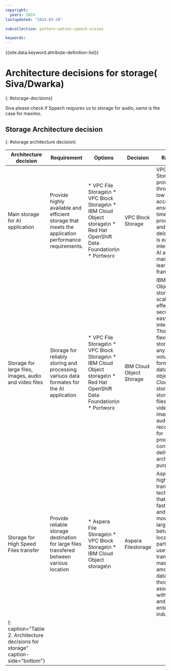 ```yaml
---
copyright:
  years: 2024
lastupdated: "2024-03-29"

subcollection: pattern-watson-speech-vision

keywords:
---
```

{{site.data.keyword.attribute-definition-list}}

# Architecture decisions for storage( Siva/Dwarka)

{: #storage-decisions}

Siva please check if Sppech reqyures us to storage for audio, same is the case for maximo.

## Storage Architecture decision

{: #storage architecture decision}

| Architecture decision                                                           | Requirement                                                                                         | Options                                                                                                                  | Decision                 | Rationale                                                                                                                                                                                                                                                                                                                  |
| ------------------------------------------------------------------------------- | --------------------------------------------------------------------------------------------------- | ------------------------------------------------------------------------------------------------------------------------ | ------------------------ | -------------------------------------------------------------------------------------------------------------------------------------------------------------------------------------------------------------------------------------------------------------------------------------------------------------------------- |
| Main storage for AI spplication                                                 | Provide highly available and efficient storage that meets the application performance requirements. | * VPC File Storage\n * VPC Block Storage\n * IBM Cloud Object storage\n * Red Hat OpenShift Data Foundation\n * Portworx | VPC Block Storage        | VPC Block Storage provides high throughput, low-latency access to ensure real-time processing and minimize delays. This is easy to integrate with AI and machine learning (ML) frameworks.                                                                                                                                 |
| Storage for large files, images, audio and video files                          | Storage for reliably storing and processing variuos data formates for the AI application            | * VPC File Storage\n * VPC Block Storage\n * IBM Cloud Object storage\n * Red Hat OpenShift Data Foundation\n * Portworx | IBM Cloud Object Storage | IBM Cloud Object storage is a scalable, cost effective, secure and easy to integrate. This is flexible to storage the any size, volume or formate of data as objects. IBM Cloud Object storage can store large files, such as videos, images, and audio recordings, for processing, content delivery or archival purposes. |
| Storage for High Speed Files transfer                                           | Provide reliable storage destination for large files transfered between various location            | * Aspera File Storage\n * VPC Block Storage\n * IBM Cloud Object storage\n                                               | Aspera Filestorage       | Aspera is a high-speed transfer technology that enables fast, reliable, and secure movement of large files between locations. It's particularly useful for transferring massive amounts of data, such as those associated with media and entertainment industries.                                                         |
| {: caption="Table 2. Architecture decisions for storage" caption-side="bottom"} |                                                                                                     |                                                                                                                          |                          |                                                                                                                                                                                                                                                                                                                            |
